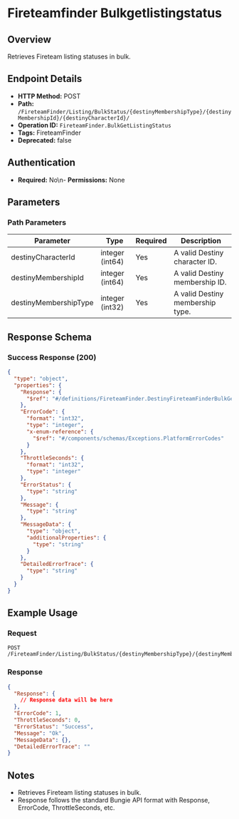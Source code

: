 # Fireteamfinder Bulkgetlistingstatus

## Overview
Retrieves Fireteam listing statuses in bulk.

## Endpoint Details
- **HTTP Method:** POST
- **Path:** `/FireteamFinder/Listing/BulkStatus/{destinyMembershipType}/{destinyMembershipId}/{destinyCharacterId}/`
- **Operation ID:** `FireteamFinder.BulkGetListingStatus`
- **Tags:** FireteamFinder
- **Deprecated:** false

## Authentication
- **Required:** No\n- **Permissions:** None

## Parameters

### Path Parameters
| Parameter | Type | Required | Description |
|-----------|------|----------|-------------|
| destinyCharacterId | integer (int64) | Yes | A valid Destiny character ID. |
| destinyMembershipId | integer (int64) | Yes | A valid Destiny membership ID. |
| destinyMembershipType | integer (int32) | Yes | A valid Destiny membership type. |


## Response Schema

### Success Response (200)
```json
{
  "type": "object",
  "properties": {
    "Response": {
      "$ref": "#/definitions/FireteamFinder.DestinyFireteamFinderBulkGetListingStatusResponse"
    },
    "ErrorCode": {
      "format": "int32",
      "type": "integer",
      "x-enum-reference": {
        "$ref": "#/components/schemas/Exceptions.PlatformErrorCodes"
      }
    },
    "ThrottleSeconds": {
      "format": "int32",
      "type": "integer"
    },
    "ErrorStatus": {
      "type": "string"
    },
    "Message": {
      "type": "string"
    },
    "MessageData": {
      "type": "object",
      "additionalProperties": {
        "type": "string"
      }
    },
    "DetailedErrorTrace": {
      "type": "string"
    }
  }
}
```


## Example Usage

### Request
```http
POST /FireteamFinder/Listing/BulkStatus/{destinyMembershipType}/{destinyMembershipId}/{destinyCharacterId}/
```

### Response
```json
{
  "Response": {
    // Response data will be here
  },
  "ErrorCode": 1,
  "ThrottleSeconds": 0,
  "ErrorStatus": "Success",
  "Message": "Ok",
  "MessageData": {},
  "DetailedErrorTrace": ""
}
```

## Notes
- Retrieves Fireteam listing statuses in bulk.
- Response follows the standard Bungie API format with Response, ErrorCode, ThrottleSeconds, etc.
